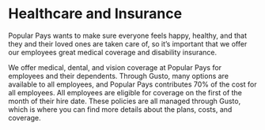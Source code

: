 # Healthcare and Insurance

Popular Pays wants to make sure everyone feels happy, healthy, and that they and their loved ones are taken care of, so it’s important that we offer our employees great medical coverage and disability insurance.

We offer medical, dental, and vision coverage at Popular Pays for employees and their dependents. Through Gusto, many options are available to all employees, and Popular Pays contributes 70% of the cost for all employees. All employees are eligible for coverage on the first of the month of their hire date. These policies are all managed through Gusto, which is where you can find more details about the plans, costs, and coverage.
